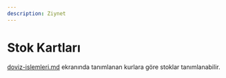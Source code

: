 ```yaml
---
description: Ziynet
---
```


# Stok Kartları

[doviz-islemleri.md](doviz-islemleri.md "mention") ekranında tanımlanan kurlara göre stoklar tanımlanabilir.



